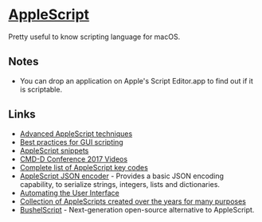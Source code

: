 # [AppleScript](https://developer.apple.com/library/content/documentation/AppleScript/Conceptual/AppleScriptLangGuide/introduction/ASLR_intro.html)

Pretty useful to know scripting language for macOS.

## Notes

- You can drop an application on Apple's Script Editor.app to find out if it is scriptable.

## Links

- [Advanced AppleScript techniques](https://computers.tutsplus.com/tutorials/advanced-applescript-techniques--mac-4603)
- [Best practices for GUI scripting](http://forum.latenightsw.com/t/best-practices-for-gui-scripting/561/26?u=ccstone)
- [AppleScript snippets](https://github.com/unforswearing/applescript#readme)
- [CMD-D Conference 2017 Videos](http://cmddconf.com/2017/videos.html)
- [Complete list of AppleScript key codes](https://eastmanreference.com/complete-list-of-applescript-key-codes)
- [AppleScript JSON encoder](https://github.com/mgax/applescript-json) - Provides a basic JSON encoding capability, to serialize strings, integers, lists and dictionaries.
- [Automating the User Interface](https://developer.apple.com/library/archive/documentation/LanguagesUtilities/Conceptual/MacAutomationScriptingGuide/AutomatetheUserInterface.html)
- [Collection of AppleScripts created over the years for many purposes](https://github.com/kevin-funderburg/AppleScripts)
- [BushelScript](https://github.com/BushelScript/BushelScript) - Next-generation open-source alternative to AppleScript.
